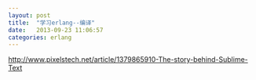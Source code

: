 ```yaml
---
layout: post
title:  "学习erlang--编译"
date:   2013-09-23 11:06:57
categories: erlang
---
```


http://www.pixelstech.net/article/1379865910-The-story-behind-Sublime-Text  